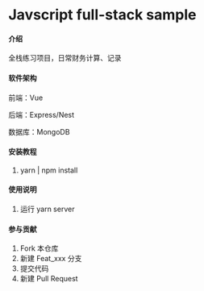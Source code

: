 # Javscript full-stack sample

#### 介绍

全栈练习项目，日常财务计算、记录

#### 软件架构

前端：Vue

后端：Express/Nest

数据库：MongoDB

#### 安装教程

1. yarn | npm install

#### 使用说明

1. 运行 yarn server

#### 参与贡献

1. Fork 本仓库
2. 新建 Feat_xxx 分支
3. 提交代码
4. 新建 Pull Request
